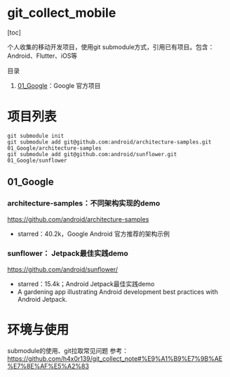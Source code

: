# git_collect_mobile

[toc]

个人收集的移动开发项目，使用git submodule方式，引用已有项目。包含：Android、Flutter、iOS等



目录

1. [01_Google](01_Google)：Google 官方项目



# 项目列表

```
git submodule init
git submodule add git@github.com:android/architecture-samples.git 01_Google/architecture-samples
git submodule add git@github.com:android/sunflower.git 01_Google/sunflower
```



## 01_Google



### architecture-samples：不同架构实现的demo

https://github.com/android/architecture-samples

- starred：40.2k，Google Android 官方推荐的架构示例



### sunflower： Jetpack最佳实践demo

https://github.com/android/sunflower/

- starred：15.4k；Android Jetpack最佳实践demo
- A gardening app illustrating Android development best practices with Android Jetpack.





# 环境与使用

submodule的使用、git拉取常见问题 参考：https://github.com/h4x0r139/git_collect_note#%E9%A1%B9%E7%9B%AE%E7%8E%AF%E5%A2%83

